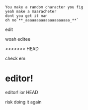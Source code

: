     You make a random character you fig
    yeah make a maaracheter
    dont you get it man
    oh no`**_aaaaaaaaaaaaaaaaaaaa_**`


edit 

woah  editee

<<<<<<< HEAD

check em

editor!
=======
editor!
ior
 HEAD

risk doing it again

